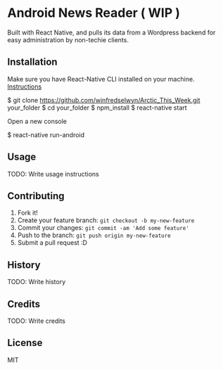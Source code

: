 # Android News Reader ( WIP )
Built with React Native, and pulls its data from a Wordpress backend for easy administration by non-techie clients.
## Installation
Make sure you have React-Native CLI installed on your machine. [Instructions](https://facebook.github.io/react-native/docs/getting-started.html)

$ git clone https://github.com/winfredselwyn/Arctic_This_Week.git your_folder
$ cd your_folder
$ npm_install
$ react-native start

Open a new console

$ react-native run-android

## Usage
TODO: Write usage instructions

## Contributing
1. Fork it!
2. Create your feature branch: `git checkout -b my-new-feature`
3. Commit your changes: `git commit -am 'Add some feature'`
4. Push to the branch: `git push origin my-new-feature`
5. Submit a pull request :D

## History
TODO: Write history

## Credits
TODO: Write credits

## License
MIT